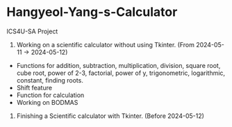 # Hangyeol-Yang-s-Calculator
ICS4U-SA Project

1. Working on a scientific calculator without using Tkinter. (From 2024-05-11 -> 2024-05-12)
- Functions for addition, subtraction, multiplication, division, square root, cube root, power of 2-3, factorial, power of y, trigonometric, logarithmic, constant, finding roots.
- Shift feature
- Function for calculation
- Working on BODMAS
1. Finishing a Scientific calculator with Tkinter. (Before 2024-05-12)
